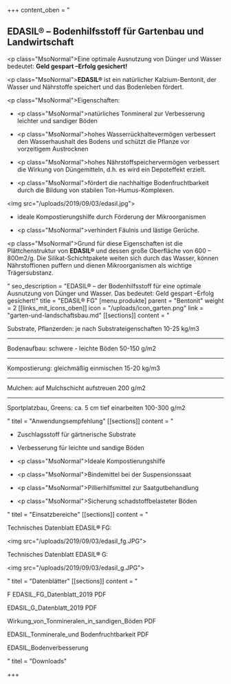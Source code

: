 +++
content_oben = "<h2>EDASIL® – Bodenhilfsstoff für Gartenbau und Landwirtschaft</h2><p class=\"MsoNormal\">Eine optimale Ausnutzung von Dünger und Wasser bedeutet: <strong>Geld gespart –Erfolg gesichert!</strong></p><p class=\"MsoNormal\"><strong>EDASIL®</strong> ist ein natürIicher Kalzium-Bentonit, der Wasser und Nährstoffe speichert und das Bodenleben fördert.</p><p class=\"MsoNormal\">Eigenschaften: </p><ul><li><p class=\"MsoNormal\">natürliches Tonmineral zur Verbesserung leichter und sandiger Böden</p></li><li><p class=\"MsoNormal\">hohes Wasserrückhaltevermögen verbessert den Wasserhaushalt des Bodens und schützt die Pflanze vor vorzeitigem Austrocknen</p></li><li><p class=\"MsoNormal\">hohes Nährstoffspeichervermögen verbessert die Wirkung von Düngemitteln, d.h. es wird ein Depoteffekt erzielt.</p></li><li><p class=\"MsoNormal\">fördert die nachhaltige Bodenfruchtbarkeit durch die Bildung von stabilen Ton-Humus-Komplexen.</p></li></ul><p><img src=\"/uploads/2019/09/03/edasil.jpg\"></p><ul><li><p>ideale Kompostierungshilfe durch Förderung der Mikroorganismen</p></li><li><p class=\"MsoNormal\">verhindert Fäulnis und lästige Gerüche.</p></li></ul><p class=\"MsoNormal\">Grund für diese Eigenschaften ist die Plättchenstruktur von <strong>EDASIL®</strong> und dessen große Oberfläche von 600 – 800m2/g. Die Silikat-Schichtpakete weiten sich durch das Wasser, können Nährstoffionen puffern und dienen Mikroorganismen als wichtige Trägersubstanz.</p>"
seo_description = "EDASIL® – der Bodenhilfsstoff für eine optimale Ausnutzung von Dünger und Wasser. Das bedeutet: Geld gespart –Erfolg gesichert!"
title = "EDASIL® FG"
[menu.produkte]
parent = "Bentonit"
weight = 2
[[links_mit_icons_oben]]
icon = "/uploads/icon_garten.png"
link = "garten-und-landschaftsbau.md"
[[sections]]
content = "<p>Substrate, Pflanzerden: je nach Substrateigenschaften           10-25 kg/m3</p><hr><p>Bodenaufbau: schwere - leichte Böden                                     50-150 g/m2</p><hr><p>Kompostierung: gleichmäßig einmischen                                 15-20 kg/m3</p><hr><p>Mulchen: auf Mulchschicht aufstreuen                                      200 g/m2</p><hr><p>Sportplatzbau, Greens: ca. 5 cm tief einarbeiten                      100-300 g/m2</p>"
titel = "Anwendungsempfehlung"
[[sections]]
content = "<ul><li><p>Zuschlagsstoff für gärtnerische Substrate </p></li><li><p>Verbesserung für leichte und sandige Böden</p></li><li><p class=\"MsoNormal\">Ideale Kompostierungshilfe </p></li><li><p class=\"MsoNormal\">Bindemittel bei der Suspensionssaat </p></li><li><p class=\"MsoNormal\">Pillierhilfsmittel zur Saatgutbehandlung</p></li><li><p class=\"MsoNormal\">Sicherung schadstoffbelasteter Böden</p></li></ul>"
titel = "Einsatzbereiche"
[[sections]]
content = "<p>Technisches Datenblatt EDASIL<strong>® </strong>FG:</p><p><img src=\"/uploads/2019/09/03/edasil_fg.JPG\"></p><p>Technisches Datenblatt EDASIL<strong>® </strong>G:</p><p><img src=\"/uploads/2019/09/03/edasil_g.JPG\"></p>"
titel = "Datenblätter"
[[sections]]
content = "<p>F EDASIL_FG_Datenblatt_2019 PDF </p><p>EDASIL_G_Datenblatt_2019 PDF </p><p>Wirkung_von_Tonmineralen_in_sandigen_Böden PDF </p><p>EDASIL_Tonminerale_und Bodenfruchtbarkeit PDF </p><p>EDASIL_Bodenverbesserung</p>"
titel = "Downloads"

+++
